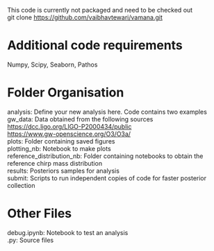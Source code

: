 This code is currently not packaged and need to be checked out <br />
git clone https://github.com/vaibhavtewari/vamana.git

Additional code requirements
============================
Numpy, Scipy, Seaborn, Pathos

Folder Organisation
============================
analysis: Define your new analysis here. Code contains two examples <br />
gw_data: Data obtained from the following sources <br />
https://dcc.ligo.org/LIGO-P2000434/public <br />
https://www.gw-openscience.org/O3/O3a/ <br />
plots: Folder containing saved figures <br />
plotting_nb: Notebook to make plots <br />
reference_distribution_nb: Folder containing notebooks to obtain the reference chirp mass distribution <br />
results: Posteriors samples for analysis <br />
submit: Scripts to run independent copies of code for faster posterior collection 

Other Files
=============================
debug.ipynb: Notebook to test an analysis <br />
.py: Source files